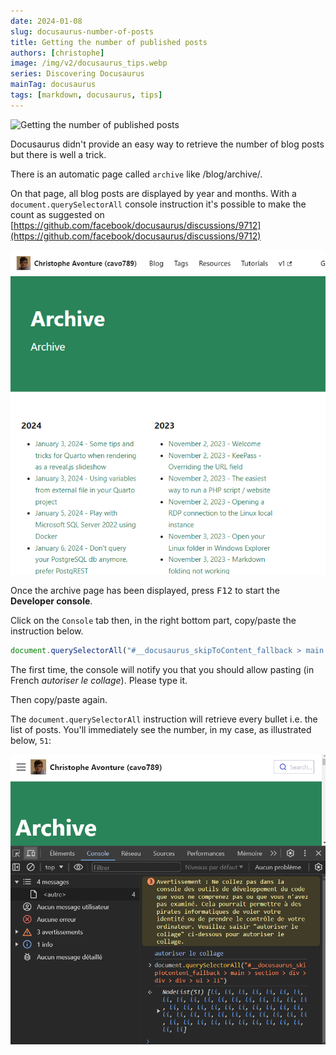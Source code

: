```yaml
---
date: 2024-01-08
slug: docusaurus-number-of-posts
title: Getting the number of published posts
authors: [christophe]
image: /img/v2/docusaurus_tips.webp
series: Discovering Docusaurus
mainTag: docusaurus
tags: [markdown, docusaurus, tips]
---
```

<!-- cspell:ignore autoriser,collage -->
![Getting the number of published posts](/img/v2/docusaurus_tips.webp)

Docusaurus didn't provide an easy way to retrieve the number of blog posts but there is well a trick.

There is an automatic page called `archive` like <Link to="/blog/archive/">/blog/archive/</Link>.

On that page, all blog posts are displayed by year and months. With a `document.querySelectorAll` console instruction it's possible to make the count as suggested on [https://github.com/facebook/docusaurus/discussions/9712](https://github.com/facebook/docusaurus/discussions/9712)

<!-- truncate -->

![The archive page](./images/archive.png)

Once the archive page has been displayed, press <kbd>F12</kbd> to start the **Developer console**.

Click on the `Console` tab then, in the right bottom part, copy/paste the instruction below.

```js
document.querySelectorAll("#__docusaurus_skipToContent_fallback > main > section > div > div > div > ul > li")
```

The first time, the console will notify you that you should allow pasting (in French *autoriser le collage*). Please type it.

Then copy/paste again.

The `document.querySelectorAll` instruction will retrieve every bullet i.e. the list of posts. You'll immediately see the number, in my case, as illustrated below, `51`:

![Console](./images/console.png)
